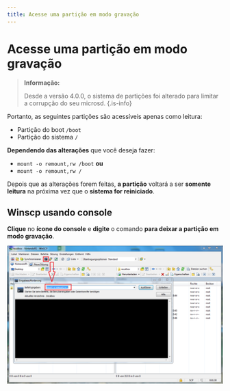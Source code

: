 ```yaml
---
title: Acesse uma partição em modo gravação
---
```


# Acesse uma partição em modo gravação


>**Informação:**
>
>Desde a versão 4.0.0, o sistema de partições foi alterado para limitar a corrupção do seu microsd.
{.is-info}

Portanto, as seguintes partições são acessíveis apenas como leitura:

* Partição do boot `/boot`
* Partição do sistema `/`

​**Dependendo das alterações** que você deseja fazer:

* `mount -o remount,rw /boot` **ou**
* `mount -o remount,rw /`

Depois que as alterações forem feitas, **a partição** voltará a ser **somente leitura** na próxima vez que o **sistema for reiniciado**.

## Winscp usando console​ <a id="winscp-en-utilisant-la-console"></a>

**Clique** no **ícone do console** e **digite** o comando **para deixar a partição em modo gravação**.

![](https://github.com/lackyluuk/recalbox-os/raw/master/wiki/images/WinSCP.PNG)

